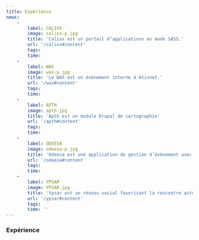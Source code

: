 ```yaml
---
title: Expérience
news:
    -
        label: CALIXX
        image: calixx-p.jpg
        title: 'Calixx est un portail d’applications en mode SASS.'
        url: '/calixx#content'
        tags:
        time:
    -
        label: WAX
        image: wax-p.jpg
        title: 'Le WAX est un événement interne à Atixnet.'
        url: '/wax#content'
        tags:
        time: 
    -
        label: APTH
        image: apth.jpg
        title: 'Apth est un module Drupal de cartographie'
        url: '/apth#content'
        tags:
        time: 
    -
        label: ODEESA
        image: odeesa-p.jpg
        title: 'Odeesa est une application de gestion d’évènement avec badge.'
        url: '/odeesa#content'
        tags:
        time: 
    -
        label: YPSAR
        image: YPSAR.jpg
        title: 'Ypsar est un réseau social favorisant la rencontre autour de l''évènementiel.'
        url: '/ypsar#content'
        tags:
        time: ''
---
```


### Expérience

